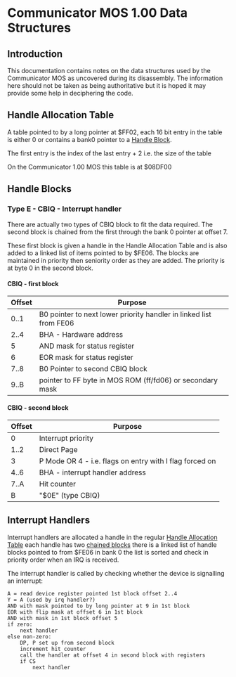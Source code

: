 # Communicator MOS 1.00 Data Structures

## Introduction

This documentation contains notes on the data structures used by the 
Communicator MOS as uncovered during its disassembly. The information here
should not be taken as being authoritative but it is hoped it may provide
some help in deciphering the code.

## Handle Allocation Table

A table pointed to by a long pointer at $FF02, each 16 bit entry in the table
is either 0 or contains a bank0 pointer to a [Handle Block](#handleblocks).

The first entry is the index of the last entry + 2 i.e. the size of the table

On the Communicator 1.00 MOS this table is at $08DF00

## Handle Blocks


<a name="CBIQ"></a>
### Type E - CBIQ - Interrupt handler

There are actually two types of CBIQ block to fit the data required. The 
second block is chained from the first through the bank 0 pointer at offset
7.

These first block is given a handle in the Handle Allocation Table and is also
added to a linked list of items pointed to by $FE06. The blocks are maintained
in priority then seniority order as they are added. The priority is at byte 0
in the second block.

#### CBIQ - first block

   | Offset | Purpose 
   |--------|--------------------------------------------------------------
   |   0..1 | B0 pointer to next lower priority handler in linked list from FE06
   |   2..4 | BHA - Hardware address 
   |   5    | AND mask for status register
   |   6    | EOR mask for status register
   |   7..8 | B0 Pointer to second CBIQ block
   |   9..B | pointer to FF byte in MOS ROM (ff/fd06) or secondary mask
   

#### CBIQ - second block

   | Offset | Purpose 
   |--------|--------------------------------------------------------------
   |   0    | Interrupt priority
   |   1..2 | Direct Page
   |   3    | P Mode OR 4 - i.e. flags on entry with I flag forced on
   |   4..6 | BHA - interrupt handler address
   |   7..A | Hit counter
   |   B    | "$0E" (type CBIQ)


## Interrupt Handlers

Interrupt handlers are allocated a handle in the regular [Handle Allocation Table](#handleallocationtable)
each handle has two [chained blocks](#CBIQ) there is a linked list of handle 
blocks pointed to from $FE06 in bank 0 the list is sorted and check in 
priority order when an IRQ is received.

The interrupt handler is called by checking whether the device is signalling
an interrupt:

	A = read device register pointed 1st block offset 2..4
	Y = A (used by irq handler?)
	AND with mask pointed to by long pointer at 9 in 1st block
	EOR with flip mask at offset 6 in 1st block
	AND with mask in 1st block offset 5
	if zero:
		next handler	
	else non-zero:
		DP, P set up from second block
		increment hit counter
		call the handler at offset 4 in second block with registers 
		if CS 
			next handler


